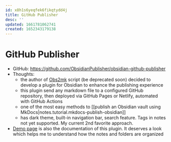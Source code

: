 ```yaml
---
id: x8h1s6yeqfek6fikqtydd4j
title: GitHub Publisher
desc: ''
updated: 1661781062741
created: 1652343179138
---
```

# GitHub Publisher

- GitHub: https://github.com/ObsidianPublisher/obsidian-github-publisher
- Thoughts:
    - the author of [Obs2mk](https://github.com/ObsidianPublisher/obsidian-mkdocs-publisher-python) script (be deprecated soon) decided to develop a plugin for Obsidian to enhance the publishing experience
    - this plugin send any markdown file to a configured GitHub repository, then deployed via GitHub Pages or Netlify, automated with GitHub Actions
    - one of the most easy methods to [[publish an Obsidian vault using MkDocs|notes.tutorial.mkdocs-publish-obsidian]]
    - has dark theme, built-in navigation bar, search feature. Tags in notes not yet supported. My current 2nd favorite approach.
- [Demo page](https://obsidian-publisher.netlify.app/) is also the documentation of this plugin. It deserves a look which helps me to understand how the notes and folders are organized